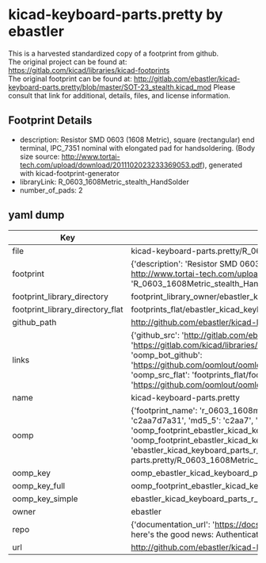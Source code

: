 # kicad-keyboard-parts.pretty by ebastler  
This is a harvested standardized copy of a footprint from github.  
The original project can be found at:  
https://gitlab.com/kicad/libraries/kicad-footprints  
The original footprint can be found at:
http://gitlab.com/ebastler/kicad-keyboard-parts.pretty/blob/master/SOT-23_stealth.kicad_mod
Please consult that link for additional, details, files, and license information.  
## Footprint Details
* description: Resistor SMD 0603 (1608 Metric), square (rectangular) end terminal, IPC_7351 nominal with elongated pad for handsoldering. (Body size source: http://www.tortai-tech.com/upload/download/2011102023233369053.pdf), generated with kicad-footprint-generator  
* libraryLink: R_0603_1608Metric_stealth_HandSolder  
* number_of_pads: 2  
## yaml dump  
| Key | Value |  
| --- | --- |  
| file | kicad-keyboard-parts.pretty/R_0603_1608Metric_stealth_HandSolder.kicad_mod |  
| footprint | {'description': 'Resistor SMD 0603 (1608 Metric), square (rectangular) end terminal, IPC_7351 nominal with elongated pad for handsoldering. (Body size source: http://www.tortai-tech.com/upload/download/2011102023233369053.pdf), generated with kicad-footprint-generator', 'libraryLink': 'R_0603_1608Metric_stealth_HandSolder', 'number_of_pads': 2} |  
| footprint_library_directory | footprint_library_owner/ebastler_kicad-keyboard-parts.pretty |  
| footprint_library_directory_flat | footprints_flat/ebastler_kicad_keyboard_parts_r_0603_1608metric_stealth_handsolder/working |  
| github_path | http://github.com/ebastler/kicad-keyboard-parts.pretty/blob/master/R_0603_1608Metric_stealth_HandSolder.kicad_mod |  
| links | {'github_src': 'http://gitlab.com/ebastler/kicad-keyboard-parts.pretty/blob/master/SOT-23_stealth.kicad_mod', 'github_src_repo': 'https://gitlab.com/kicad/libraries/kicad-footprints', 'oomp_bot': 'footprints/ebastler_kicad_keyboard_parts_r_0603_1608metric_stealth_handsolder/working', 'oomp_bot_github': 'https://github.com/oomlout/oomlout_oomp_footprint_bot/tree/main/footprints/ebastler_kicad_keyboard_parts_r_0603_1608metric_stealth_handsolder/working', 'oomp_src_flat': 'footprints_flat/footprints_flat/ebastler_kicad_keyboard_parts_r_0603_1608metric_stealth_handsolder/working', 'oomp_src_flat_github': 'https://github.com/oomlout/oomlout_oomp_footprint_src/tree/main/footprints_flat/ebastler_kicad_keyboard_parts_r_0603_1608metric_stealth_handsolder/working'} |  
| name | kicad-keyboard-parts.pretty |  
| oomp | {'footprint_name': 'r_0603_1608metric_stealth_handsolder', 'library_name': 'kicad_keyboard_parts', 'md5': 'c2aa7d7a3163ccb85a8647115fd07760', 'md5_10': 'c2aa7d7a31', 'md5_5': 'c2aa7', 'md5_6': 'c2aa7d', 'oomp_key': 'oomp_ebastler_kicad_keyboard_parts_r_0603_1608metric_stealth_handsolder', 'oomp_key_extra': 'oomp_footprint_ebastler_kicad_keyboard_parts_r_0603_1608metric_stealth_handsolder', 'oomp_key_full': 'oomp_footprint_ebastler_kicad_keyboard_parts_r_0603_1608metric_stealth_handsolder_c2aa7d', 'oomp_key_simple': 'ebastler_kicad_keyboard_parts_r_0603_1608metric_stealth_handsolder', 'original_filename': 'kicad-keyboard-parts.pretty/R_0603_1608Metric_stealth_HandSolder.kicad_mod', 'owner_name': 'ebastler'} |  
| oomp_key | oomp_ebastler_kicad_keyboard_parts_r_0603_1608metric_stealth_handsolder |  
| oomp_key_full | oomp_footprint_ebastler_kicad_keyboard_parts_r_0603_1608metric_stealth_handsolder |  
| oomp_key_simple | ebastler_kicad_keyboard_parts_r_0603_1608metric_stealth_handsolder |  
| owner | ebastler |  
| repo | {'documentation_url': 'https://docs.github.com/rest/overview/resources-in-the-rest-api#rate-limiting', 'message': "API rate limit exceeded for 84.66.173.59. (But here's the good news: Authenticated requests get a higher rate limit. Check out the documentation for more details.)"} |  
| url | http://github.com/ebastler/kicad-keyboard-parts.pretty |  

